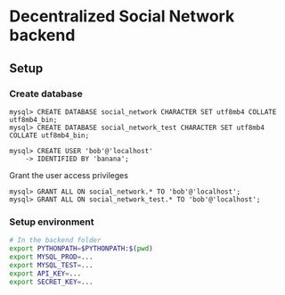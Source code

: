 # Decentralized Social Network backend

## Setup

### Create database

```
mysql> CREATE DATABASE social_network CHARACTER SET utf8mb4 COLLATE utf8mb4_bin;
mysql> CREATE DATABASE social_network_test CHARACTER SET utf8mb4 COLLATE utf8mb4_bin;
```


```
mysql> CREATE USER 'bob'@'localhost'
    -> IDENTIFIED BY 'banana';
```

Grant the user access privileges

```
mysql> GRANT ALL ON social_network.* TO 'bob'@'localhost';
mysql> GRANT ALL ON social_network_test.* TO 'bob'@'localhost';
```


### Setup environment

```bash
# In the backend folder
export PYTHONPATH=$PYTHONPATH:$(pwd)
export MYSQL_PROD=...
export MYSQL_TEST=...
export API_KEY=...
export SECRET_KEY=...
```
